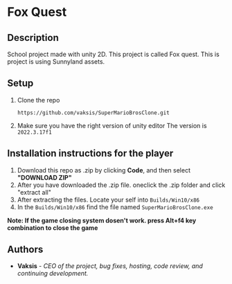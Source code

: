 # Fox Quest
## Description

School project made with unity 2D. 
This project is called Fox quest. This is project is using Sunnyland assets. 


## Setup

1. Clone the repo

      `https://github.com/vaksis/SuperMarioBrosClone.git`
  
2. Make sure you have the right version of unity editor
  The version is `2022.3.17f1`
  
  
  
## Installation instructions for the player

1. Download this repo as .zip by clicking **Code**, and then select **"DOWNLOAD ZIP"**
2. After you have downloaded the .zip file. oneclick the .zip folder and click "extract all"
3. After extracting the files. Locate your self into `Builds/Win10/x86`
4. In the `Builds/Win10/x86` find the file named `SuperMarioBrosClone.exe` 

**Note: If the game closing system dosen't work. press Alt+f4 key combination to close the game**

## Authors

* **Vaksis** - *CEO of the project, bug fixes, hosting, code review, and continuing development.* 

